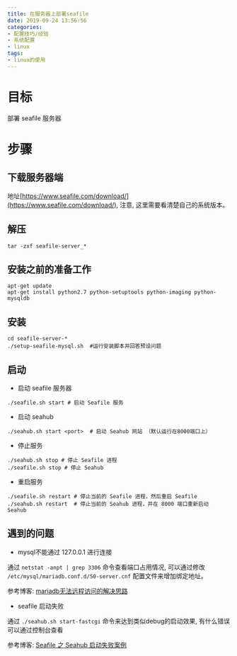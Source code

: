 ```yaml
---
title: 在服务器上部署seafile
date: 2019-09-24 13:56:56
categories:
- 配置技巧/经验
- 系统配置
- linux
tags:
- linux的使用
---
```


# 目标

部署 seafile 服务器

# 步骤

## 下载服务器端

地址[https://www.seafile.com/download/](https://www.seafile.com/download/), 注意, 这里需要看清楚自己的系统版本。

## 解压

```shell
tar -zxf seafile-server_*
```

## 安装之前的准备工作

```shell
apt-get update
apt-get install python2.7 python-setuptools python-imaging python-mysqldb
```

<!--more-->

## 安装

```shell
cd seafile-server-*
./setup-seafile-mysql.sh  #运行安装脚本并回答预设问题
```

## 启动

* 启动 seafile 服务器

```shell
./seafile.sh start # 启动 Seafile 服务
```

* 启动 seahub

```shell
./seahub.sh start <port>  # 启动 Seahub 网站 （默认运行在8000端口上）
```


* 停止服务

```shell
./seahub.sh stop # 停止 Seafile 进程
./seafile.sh stop # 停止 Seahub
```

* 重启服务

```shell
./seafile.sh restart # 停止当前的 Seafile 进程，然后重启 Seafile
./seahub.sh restart  # 停止当前的 Seahub 进程，并在 8000 端口重新启动 Seahub
```

## 遇到的问题

* mysql不能通过 127.0.0.1 进行连接

通过 `netstat -anpt | grep 3306` 命令查看端口占用情况, 可以通过修改 `/etc/mysql/mariadb.conf.d/50-server.cnf` 配置文件来增加绑定地址。

参考博客: [mariadb无法远程访问的解决思路](https://blog.csdn.net/wxmvp009/article/details/80190753)

* seafile 启动失败

通过 `./seahub.sh start-fastcgi` 命令来达到类似debug的启动效果, 有什么错误可以通过控制台查看

参考博客: [Seafile 之 Seahub 启动失败案例](https://www.jianshu.com/p/2e222a33a916)
